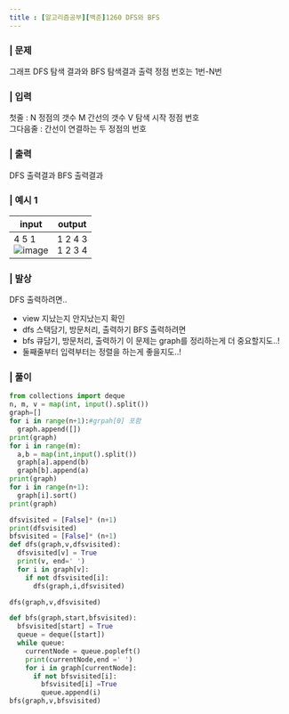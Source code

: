 ```yaml
---
title : [알고리즘공부][백준]1260 DFS와 BFS
---
```


### | 문제
그래프 DFS 탐색 결과와 BFS 탐색결과 출력
정점 번호는 1번-N번
### | 입력 
첫줄 : N 정점의 갯수 M 간선의 갯수 V 탐색 시작 정점 번호  
그다음줄 : 간선이 연결하는 두 정점의 번호 

### | 출력
DFS 출력결과
BFS 출력결과

### | 예시 1
|**input**|**output**|
|---|---|
|4 5 1</br>![image](https://user-images.githubusercontent.com/75241542/160990853-9ff8d726-aafb-4de6-ad4c-e82e475cb28e.png)|1 2 4 3</br>1 2 3 4|    
       
### | 발상
DFS 출력하려면.. 
- view 지났는지 안지났는지 확인
- dfs 스택담기, 방문처리, 출력하기
BFS 출력하려면
- bfs 큐담기, 방문처리, 출력하기
이 문제는 graph를 정리하는게 더 중요할지도..!
- 둘째줄부터 입력부터는 정렬을 하는게 좋을지도..!

### | 풀이
``` python
from collections import deque
n, m, v = map(int, input().split())
graph=[]
for i in range(n+1):#grpah[0] 포함
  graph.append([])
print(graph)
for i in range(m):
  a,b = map(int,input().split())
  graph[a].append(b)
  graph[b].append(a)
print(graph)
for i in range(n+1):
  graph[i].sort()
print(graph)

dfsvisited = [False]* (n+1)
print(dfsvisited)
bfsvisited = [False]* (n+1)
def dfs(graph,v,dfsvisited):
  dfsvisited[v] = True
  print(v, end=' ')
  for i in graph[v]:
    if not dfsvisited[i]:
      dfs(graph,i,dfsvisited)

dfs(graph,v,dfsvisited)

def bfs(graph,start,bfsvisited):
  bfsvisited[start] = True
  queue = deque([start])
  while queue:
    currentNode = queue.popleft()
    print(currentNode,end =' ')
    for i in graph[currentNode]:
      if not bfsvisited[i]:
        bfsvisited[i] =True
        queue.append(i)
bfs(graph,v,bfsvisited)
  
  

```

